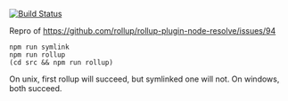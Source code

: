 [![Build Status][travis-badge]][travis-badge-url]

Repro of https://github.com/rollup/rollup-plugin-node-resolve/issues/94

```
npm run symlink
npm run rollup
(cd src && npm run rollup)
```

On unix, first rollup will succeed, but symlinked one will not.
On windows, both succeed.

[travis-badge]: https://travis-ci.org/filipesilva/node-resolve-unix-symlink-bug.svg?branch=master
[travis-badge-url]: https://travis-ci.org/filipesilva/node-resolve-unix-symlink-bug